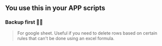 ## You use this in your APP scripts

### Backup first 🙏🏽

> For google sheet. Useful if you need to delete rows based on certain rules that can't be done using an excel formula.

```

```
